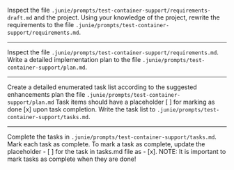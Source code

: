 Inspect the file `.junie/prompts/test-container-support/requirements-draft.md` and the project. Using your 
knowledge of the project, rewrite the requirements to the file `.junie/prompts/test-container-support/requirements.md`.

----------

Inspect the file `.junie/prompts/test-container-support/requirements.md`. Write a detailed 
implementation plan to the file `.junie/prompts/test-container-support/plan.md`.

----------

Create a detailed enumerated task list according to the suggested enhancements plan the file `.junie/prompts/test-container-support/plan.md`
Task items should have a placeholder [ ] for marking as done [x] upon task completion.
Write the task list to `.junie/prompts/test-container-support/tasks.md`.

----------

Complete the tasks in `.junie/prompts/test-container-support/tasks.md`. Mark each task as complete. To mark a task as complete,
update the placeholder - [ ]  for the task in tasks.md file as - [x]. NOTE: It is important to mark
tasks as complete when they are done!
